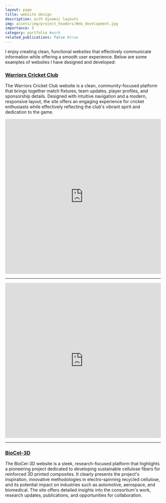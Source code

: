 ```yaml
---
layout: page
title: website design
description: with dynamic layouts
img: assets/img/project_headers/Web_development.jpg
importance: 5
category: portfolio #work
related_publications: false #true
---
```



I enjoy creating clean, functional websites that effectively communicate information while offering a smooth user experience. Below are some examples of websites I have designed and developed:

### [Warriors Cricket Club](https://warriorscricket.eu/)

The Warriors Cricket Club website is a clean, community-focused platform that brings together match fixtures, team updates, player profiles, and sponsorship details. Designed with intuitive navigation and a modern, responsive layout, the site offers an engaging experience for cricket enthusiasts while effectively reflecting the club's vibrant spirit and dedication to the game.

<iframe src="https://warriorscricket.eu/" width="100%" height="500px" style="border:none;"></iframe>

---

<!-- <iframe src="https://shameekvats.notion.site/ebd/17ec51e3f5e58044b904d319d84d3871" width="100%" height="600" frameborder="0" allowfullscreen /> -->

<iframe src="https://shameekvats.notion.site/3D-Print-Catalog-17ec51e3f5e58044b904d319d84d3871?pvs=4" width="100%" height="500px" style="border:none;"></iframe>

---

### [BioCel-3D](https://www.biocel3d.eu/)

The BioCel-3D website is a sleek, research-focused platform that highlights a pioneering project dedicated to developing sustainable cellulose fibers for reinforced 3D printed composites. It clearly presents the project's inspiration, innovative methodologies in electro-spinning recycled cellulose, and its potential impact on industries such as automotive, aerospace, and biomedical. The site offers detailed insights into the consortium's work, research updates, publications, and opportunities for collaboration.

<!-- <iframe src="https://www.biocel3d.eu/" width="100%" height="500px" style="border:none;"></iframe> -->